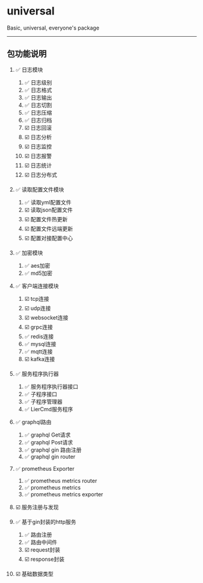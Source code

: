 # universal
Basic, universal, everyone's package

---

## 包功能说明

1. ✅ 日志模块
   1. ✅ 日志级别
   2. ✅ 日志格式
   3. ✅ 日志输出
   4. ✅ 日志切割
   5. ✅ 日志压缩
   6. ✅ 日志归档
   7. ☑️ 日志回滚
   8. ☑️ 日志分析
   9. ☑️ 日志监控
   10. ☑️ 日志报警
   11. ☑️ 日志统计
   12. ☑️ 日志分布式
2. ✅ 读取配置文件模块 
   1. ✅ 读取yml配置文件
   2. ☑️ 读取json配置文件
   3. ☑️ 配置文件热更新
   4. ☑️ 配置文件远端更新
   5. ☑️ 配置对接配置中心
3. ✅ 加密模块
   1. ✅ aes加密
   2. ✅ md5加密
4. ✅ 客户端连接模块
   1. ☑️ tcp连接
   2. ☑️ udp连接
   4. ☑️ websocket连接
   5. ☑️ grpc连接
   6. ✅ redis连接
   7. ✅ mysql连接
   8. ✅ mqtt连接
   9. ☑️ kafka连接
5. ✅ 服务程序执行器
   1. ✅ 服务程序执行器接口
   2. ✅ 子程序接口
   3. ✅ 子程序管理器
   4. ✅ LierCmd服务程序
6. ✅ graphql路由
   1. ✅ graphql Get请求
   2. ✅ graphql Post请求
   3. ✅ graphql gin 路由注册
   4. ✅ graphql gin router
7. ✅ prometheus Exporter
   1. ✅ prometheus metrics router
   2. ✅ prometheus metrics
   3. ✅ prometheus metrics exporter
8. ☑️ 服务注册与发现
9. ✅ 基于gin封装的http服务
   1. ✅ 路由注册
   2. ✅ 路由中间件
   3. ☑️ request封装
   4. ☑️ response封装

10. ☑️ 基础数据类型